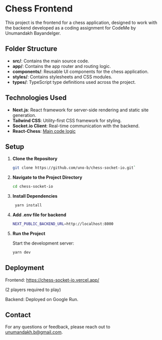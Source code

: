 # Chess Frontend

This project is the frontend for a chess application, designed to work with the backend developed as a coding assignment for CodeMe by Unumandakh Bayandelger.

## Folder Structure

- **src/**: Contains the main source code.
- **app/**: Contains the app router and routing logic.
- **components/**: Reusable UI components for the chess application.
- **styles/**: Contains stylesheets and CSS modules.
- **types/**: TypeScript type definitions used across the project.

## Technologies Used

- **Next.js**: React framework for server-side rendering and static site generation.
- **Tailwind CSS**: Utility-first CSS framework for styling.
- **Socket.io Client**: Real-time communication with the backend.
- **React-Chess**: [Main code logic](https://github.com/TalhaAwan/react-chess)

## Setup

1. **Clone the Repository**

   ```bash
   git clone https://github.com/uno-b/chess-socket-io.git`
   ```

2. **Navigate to the Project Directory**

   ```bash
   cd chess-socket-io
   ```

3. **Install Dependencies**

   ```bash
    yarn install
   ```

4. **Add .env file for backend**

   ```bash
   NEXT_PUBLIC_BACKEND_URL=http://localhost:8000
   ```

5. **Run the Project**

   Start the development server:

   ```bash
   yarn dev
   ```

## Deployment

Frontend: https://chess-socket-io.vercel.app/

(2 players required to play)

Backend: Deployed on Google Run.

## Contact

For any questions or feedback, please reach out to unumandakh.b@gmail.com.
